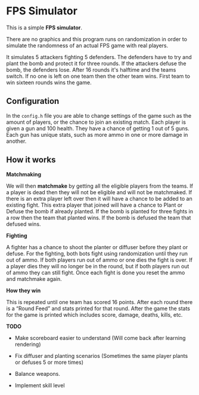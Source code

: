 # FPS Simulator

This is a simple **FPS simulator**.

There are no graphics and this program runs on randomization in order to simulate the randomness of an actual FPS game with real players.

  

It simulates 5 attackers fighting 5 defenders. The defenders have to try and plant the bomb and protect it for three rounds. If the attackers defuse the bomb, the defenders lose. After 16 rounds it's halftime and the teams switch. If no one is left on one team then the other team wins. First team to win sixteen rounds wins the game.

  

## **Configuration**

  

In the `config.h` file you are able to change settings of the game such as the amount of players, or the chance to join an existing match. Each player is given a gun and 100 health. They have a chance of getting 1 out of 5 guns. Each gun has unique stats, such as more ammo in one or more damage in another.

  

## **How it works**

  

**Matchmaking**

  

We will then **matchmake** by getting all the eligible players from the teams. If a player is dead then they will not be eligible and will not be matchmaked. If there is an extra player left over then it will have a chance to be added to an existing fight. This extra player that joined will have a chance to Plant or Defuse the bomb if already planted. If the bomb is planted for three fights in a row then the team that planted wins. If the bomb is defused the team that defused wins.

  

**Fighting**

  

A fighter has a chance to shoot the planter or diffuser before they plant or defuse. For the fighting, both bots fight using randomization until they run out of ammo. If both players run out of ammo or one dies the fight is over. If a player dies they will no longer be in the round, but if both players run out of ammo they can still fight. Once each fight is done you reset the ammo and matchmake again.

  

**How they win**

  

This is repeated until one team has scored 16 points. After each round there is a “Round Feed” and stats printed for that round. After the game the stats for the game is printed which includes score, damage, deaths, kills, etc.

  

**TODO**

  

- Make scoreboard easier to understand (Will come back after learning rendering)

- Fix diffuser and planting scenarios (Sometimes the same player plants or defuses 5 or more times)

- Balance weapons.

- Implement skill level
